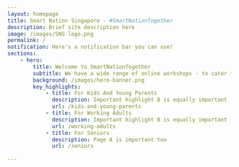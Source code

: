 ```yaml
---
layout: homepage
title: Smart Nation Singapore - #SmartNationTogether
description: Brief site description here
image: /images/SNS logo.png
permalink: /
notification: Here's a notification bar you can use!
sections:
    - hero:
        title: Welcome to SmartNationTogether
        subtitle: We have a wide range of online workshops - to cater for all ages and interests!
        background: /images/hero-banner.png
        key_highlights:
            - title: For Kids And Young Parents
              description: Important highlight B is equally important
              url: /kids-and-young-parents
            - title: For Working Adults 
              description: Important highlight B is equally important
              url: /working-adults
            - title: For Seniors
              description: Page A is important too
              url: /seniors
   
---
```


